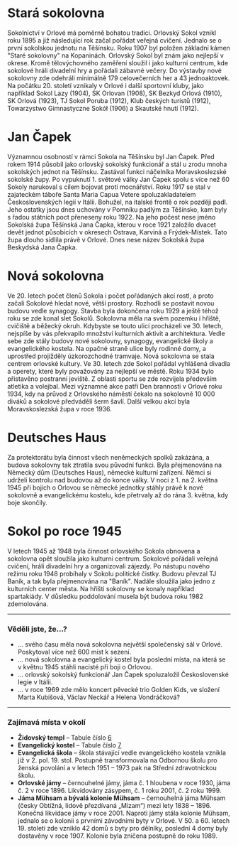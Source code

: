 # Stará sokolovna

Sokolnictví v Orlové má poměrně bohatou tradici. Orlovský Sokol vznikl roku 1895 a již následující rok začal pořádat veřejná cvičení. Jednalo se o první sokolskou jednotu na Těšínsku. Roku 1907 byl položen základní kámen "Staré sokolovny" na Kopaninách. Orlovský Sokol byl znám jako nejlepší v okrese. Kromě tělovýchovného zaměření sloužil i jako kulturní centrum, kde sokolové hráli divadelní hry a pořádali zábavné večery. Do výstavby nové sokolovny zde odehráli minimálně 179 celovečerních her a 43 jednoaktovek.
Na počátku 20. století vznikaly v Orlové i další sportovní kluby, jako například Sokol Lazy (1904), SK Orlovan (1908), SK Bezkyd Orlová (1910), SK Orlová (1923), TJ Sokol Poruba (1912), Klub českých turistů (1912), Towarzystwo Gimnastyczne Sokół (1906) a Skautské hnutí (1912).

# Jan Čapek

Významnou osobností v rámci Sokola na Těšínsku byl Jan Čapek. Před rokem 1914 působil jako orlovský sokolský funkcionář a stál u zrodu mnoha sokolských jednot na Těšínsku. Zastával funkci náčelníka Moravskoslezské sokolské župy.
Po vypuknutí 1. světové války Jan Čapek spolu s více než 60 Sokoly narukoval s cílem bojovat proti mocnářství. Roku 1917 se stal v zajateckém táboře Santa Maria Capua Vetere spoluzakladatelem Československých legií v Itálii. Bohužel, na italské frontě o rok později padl. Jeho ostatky jsou dnes uchovány v Pomníku padlým za Těšínsko, kam byly s řadou státních poct přeneseny roku 1922. Na jeho počest nese jméno Sokolská župa Těšínská Jana Čapka, kterou v roce 1921 založilo dvacet devět jednot působících v okresech Ostrava, Karviná a Frýdek-Místek. Tato župa dlouho sídlila právě v Orlové. Dnes nese název Sokolská župa Beskydská Jana Čapka.

# Nová sokolovna

Ve 20. letech počet členů Sokola i počet pořádaných akcí rostl, a proto začali Sokolové hledat nové, větší prostory. Rozhodli se postavit novou budovu vedle synagogy. Stavba byla dokončena roku 1929 a ještě téhož roku se zde konal slet Sokolů. Sokolovna měla na svém pozemku i hřiště, cvičiště a běžecký okruh.
Kdybyste se touto ulicí procházeli ve 30. letech, nejspíše by vás překvapilo množství kulturních aktivit a architektura. Vedle sebe zde stály budovy nové sokolovny, synagogy, evangelické školy a evangelického kostela. Na opačné straně ulice byly rodinné domy, a uprostřed projížděly úzkorozchodné tramvaje.
Nová sokolovna se stala centrem orlovské kultury. Ve 30. letech zde Sokol pořádal vyhlášená divadla a operety, které byly považovány za nejlepší ve městě. Roku 1934 bylo přistavěno postranní jeviště. Z oblasti sportu se zde rozvíjela především atletika a volejbal. Mezi významné akce patří Den brannosti v Orlové roku 1934, kdy na průvod z Orlovského náměstí čekalo na sokolovně 10 000 diváků a sokolové předváděli šerm šavlí. Další velkou akcí byla Moravskoslezská župa v roce 1936.

# Deutsches Haus

Za protektorátu byla činnost všech neněmeckých spolků zakázána, a budova sokolovny tak ztratila svou původní
funkci. Byla přejmenována na Německý dům (Deutsches Haus), německé kulturní zařízení.
Němci si udrželi kontrolu nad budovou až do konce války. V noci z 1. na 2. května 1945 při bojích o Orlovou se německé jednotky stáhly právě k nové sokolovně a evangelickému kostelu, kde přetrvaly až do rána 3. května, kdy boje skončily.

# Sokol po roce 1945

V letech 1945 až 1948 byla činnost orlovského Sokola obnovena a sokolovna opět sloužila jako kulturní centrum. Sokolové pořádali veřejná cvičení, hráli divadelní hry a organizovali zájezdy.
Po nástupu nového režimu roku 1948 probíhaly v Sokolu politické čistky. Budovu převzal TJ Baník, a tak byla přejmenována na "Baník". Nadále sloužila jako jedno z kulturních center města. Na hřišti sokolovny se konaly například spartakiády.
V důsledku poddolování musela být budova roku 1982 zdemolována.

---

### Věděli jste, že...?

- ... svého času měla nová sokolovna největší společenský sál v Orlové. Poskytoval více než 600 míst k sezení.
- ... nová sokolovna a evangelický kostel byla poslední místa, na která se v květnu 1945 stáhli nacisté při boji o Orlovou.
- ... orlovský sokolský funkcionář Jan Čapek spoluzaložil Československé legie v Itálii.
- ... v roce 1969 zde mělo koncert pěvecké trio Golden Kids, ve složení Marta Kubišová, Václav Neckář a Helena Vondráčková?

---

### Zajímavá místa v okolí

- **Židovský templ** – Tabule číslo [6](/misto/6)
- **Evangelický kostel** – Tabule číslo [7](/misto/7)
- **Evangelická škola** – škola stávající vedle evangelického kostela vznikla již v 2. pol. 19. stol. Postupně transformovala na Odbornou školu pro ženská povolání a v letech 1951 – 1973 pak na Střední zdravotnickou školu.
- **Orlovské jámy** – černouhelné jámy, jáma č. 1 hloubena v roce 1930, jáma č. 2 v roce 1896. Likvidovány zásypem, č. 1 roku 2001, č. 2 roku 1999.
- **Jáma Mühsam a bývalá kolonie Mühsam** – černouhelná jáma Mühsam (česky Obtížná, lidově přezdívaná „Mízam“) mezi lety 1838 – 1896. Konečná likvidace jámy v roce 2001. Naproti jámy stála kolonie Mühsam, jednalo se o kolonii s prvními závodními byty v Orlové. V 50. a 60. letech 19. století zde vzniklo 42 domů s byty pro dělníky, poslední 4 domy byly dostavěny v roce 1907. Kolonie byla zničena postupně do roku 1989.
